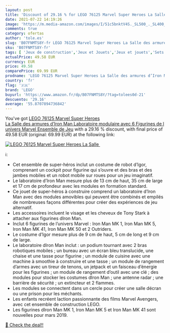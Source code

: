 ```yaml
---
layout: post
title: 'Discount of 29.16 % for LEGO 76125 Marvel Super Heroes La Salle '
date: 2021-07-22 14:19:26
image: 'https://m.media-amazon.com/images/I/51c5bnktV4S._SL500_._SL400_.jpg'
comments: true
category: ofertas
author: 'tole.es'
slug: 'B07FNMTS8Y-fr LEGO 76125 Marvel Super Heroes La Salle des armures d’Iron...'
sku: 'B07FNMTS8Y-fr'
tags: [ 'Jeux de construction','Jeux et Jouets','Jeux et jouets','Sets de jeux de construction','lego', ]
actualPrice: 49.58 EUR
currency: EUR
price: 49.58
comparePrice: 69.99 EUR
prodname: 'LEGO 76125 Marvel Super Heroes La Salle des armures d’Iron Man  Laboratoire modulaire avec 6 Figurines de l univers Marvel  Ensemble de Jeu'
country: 'fr'
flag: '🇫🇷'
brand: 'LEGO'
buyurl: 'https://www.amazon.fr/dp/B07FNMTS8Y/?tag=tolees0d-21'
descuento: '29.16'
average: '55.8707894736842'
---
```


You've got [LEGO 76125 Marvel Super Heroes La Salle des armures d’Iron Man  Laboratoire modulaire avec 6 Figurines de l univers Marvel  Ensemble de Jeu](https://www.amazon.fr/dp/B07FNMTS8Y/?tag=tolees0d-21) with a  29.16 % discount, with final price of 49.58 EUR (original: 69.99 EUR) at the following link:

[![LEGO 76125 Marvel Super Heroes La Salle ](https://m.media-amazon.com/images/I/51c5bnktV4S._SL500_._SL400_.jpg)](https://www.amazon.fr/dp/B07FNMTS8Y/?tag=tolees0d-21)

ℹ️:

- Cet ensemble de super-héros inclut un costume de robot d’Igor, comprenant un cockpit pour figurine qui s’ouvre et des bras et des jambes mobiles et un robot mobile sur roues pour un jeu imaginatif.
- Le laboratoire d’Iron Man mesure plus de 13 cm de haut, 35 cm de large et 17 cm de profondeur avec les modules en formation standard.
- Ce jouet de super-héros à construire comprend un laboratoire d’Iron Man avec des modules amovibles qui peuvent être combinés et empilés de nombreuses façons différentes pour créer des expériences de jeu alternatif.
- Les accessoires incluent le visage et les cheveux de Tony Stark à attacher aux figurines dIron Man.
- Inclut 6 figurines de l’univers Marvel : Iron Man MK 1, Iron Man MK 5, Iron Man MK 41, Iron Man MK 50 et 2 Outriders.
- Le costume d’Igor mesure plus de 9 cm de haut, 5 cm de long et 9 cm de large.
- Le laboratoire dIron Man inclut : un podium tournant avec 2 bras robotiques mobiles ; un bureau avec un écran bleu translucide, une chaise et une tasse pour figurine ; un module de cuisine avec une machine à smoothie à construire et une tasse ; un module de rangement d’armes avec un tireur de tenons, un jetpack et un faisceau d’énergie pour les figurines ; un module de rangement d’outil avec une clé ; des modules pour stocker les costumes dIron Man ; une antenne radar ; une barrière de sécurité ; un extincteur et 2 flammes.
- Les modules se connectent dans un cercle pour créer une salle décran ou une prison pour les méchants.
- Les enfants recréent laction passionnante des films Marvel Avengers, avec cet ensemble de construction LEGO.
- Les figurines dIron Man MK 1, Iron Man MK 5 et Iron Man MK 41 sont nouvelles pour mars 2019.

[🛒 Check the deal!!](https://www.amazon.fr/dp/B07FNMTS8Y/?tag=tolees0d-21)
